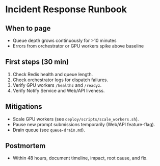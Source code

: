 
# Incident Response Runbook

## When to page
- Queue depth grows continuously for >10 minutes
- Errors from orchestrator or GPU workers spike above baseline

## First steps (30 min)
1. Check Redis health and queue length.
2. Check orchestrator logs for dispatch failures.
3. Verify GPU workers `/healthz` and `/readyz`.
4. Verify Notify Service and Web/API liveness.

## Mitigations
- Scale GPU workers (see `deploy/scripts/scale_workers.sh`).
- Pause new prompt submissions temporarily (Web/API feature-flag).
- Drain queue (see `queue-drain.md`).

## Postmortem
- Within 48 hours, document timeline, impact, root cause, and fix.
